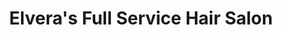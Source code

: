 ---
title: "Elvera's Full Service Hair Salon"
url: /layton/elveras-full-service-hair-salon/
shop: hairdresser
---